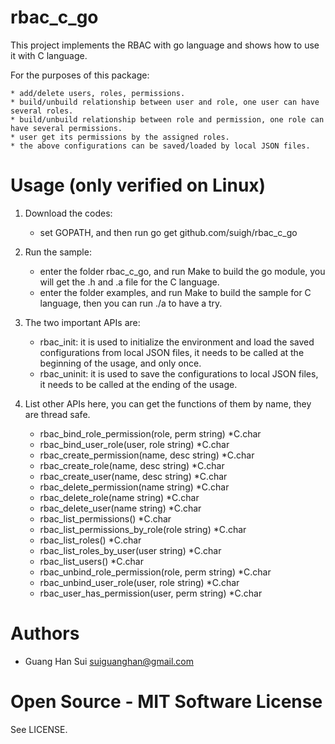 rbac_c_go 
======
This project implements the RBAC with go language and shows how to use it with C language.

For the purposes of this package:

    * add/delete users, roles, permissions.
    * build/unbuild relationship between user and role, one user can have several roles. 
    * build/unbuild relationship between role and permission, one role can have several permissions.
    * user get its permissions by the assigned roles.
    * the above configurations can be saved/loaded by local JSON files.
	
Usage (only verified on Linux)
=====

1. Download the codes:

    * set GOPATH, and then run go get github.com/suigh/rbac_c_go

2. Run the sample:

    * enter the folder rbac_c_go, and run Make to build the go module, you will get the .h and .a file for the C language.
    * enter the folder examples, and run Make to build the sample for C language, then you can run ./a to have a try.
    
3. The two important APIs are:

    * rbac_init: it is used to initialize the environment and load the saved configurations from local JSON files, it needs to be called at the beginning of the usage, and only once.
    * rbac_uninit: it is used to save the configurations to local JSON files, it needs to be called at the ending of the usage.

4. List other APIs here, you can get the functions of them by name, they are thread safe.

    * rbac_bind_role_permission(role, perm string) *C.char
    * rbac_bind_user_role(user, role string) *C.char
    * rbac_create_permission(name, desc string) *C.char
    * rbac_create_role(name, desc string) *C.char
    * rbac_create_user(name, desc string) *C.char
    * rbac_delete_permission(name string) *C.char
    * rbac_delete_role(name string) *C.char
    * rbac_delete_user(name string) *C.char
    * rbac_list_permissions() *C.char
    * rbac_list_permissions_by_role(role string) *C.char
    * rbac_list_roles() *C.char
    * rbac_list_roles_by_user(user string) *C.char
    * rbac_list_users() *C.char
    * rbac_unbind_role_permission(role, perm string) *C.char
    * rbac_unbind_user_role(user, role string) *C.char
    * rbac_user_has_permission(user, perm string) *C.char

Authors
=======

 * Guang Han Sui <suiguanghan@gmail.com> 

Open Source - MIT Software License
==================================

See LICENSE.
